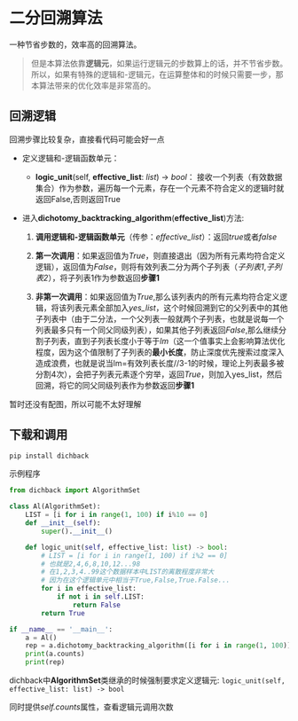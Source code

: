 # 二分回溯算法
一种节省步数的，效率高的回溯算法。

> 但是本算法依靠**逻辑元**，如果运行逻辑元的步数算上的话，并不节省步数。所以，如果有特殊的逻辑和-逻辑元，在运算整体和的时候只需要一步，那本算法带来的优化效率是非常高的。

## 回溯逻辑

回溯步骤比较复杂，直接看代码可能会好一点

- 定义逻辑和-逻辑函数单元：

    - **logic_unit**(self, **effective_list**: *list*) -> *bool*： 接收一个列表（有效数据集合）作为参数，遍历每一个元素，存在一个元素不符合定义的逻辑时就返回False,否则返回True

- 进入**dichotomy_backtracking_algorithm**(**effective_list**)方法:

    1. **调用逻辑和-逻辑函数单元**（传参：*effective_list*）：返回*true*或者*false*

    2. **第一次调用**：如果返回值为*True*，则直接退出（因为所有元素均符合定义逻辑），返回值为*False*，则将有效列表二分为两个子列表（*子列表1*,*子列表2*），将子列表1作为参数返回**步骤1**

    3. **非第一次调用**：如果返回值为*True*,那么该列表内的所有元素均符合定义逻辑，将该列表元素全部加入*yes_list*，这个时候回溯到它的父列表中的其他子列表中（由于二分法，一个父列表一般就两个子列表，也就是说每一个列表最多只有一个同父同级列表），如果其他子列表返回*False*,那么继续分割子列表，直到子列表长度小于等于*lm*（这一个值事实上会影响算法优化程度，因为这个值限制了子列表的**最小长度**，防止深度优先搜索过度深入造成浪费，也就是说当lm=有效列表长度//3-1的时候，理论上列表最多被分割4次），会把子列表元素逐个穷举，返回*True*，则加入yes_list，然后回溯，将它的同父同级列表作为参数返回**步骤1**

暂时还没有配图，所以可能不太好理解

## 下载和调用

```bash
pip install dichback
```

示例程序
```python
from dichback import AlgorithmSet

class Al(AlgorithmSet):
    LIST = [i for i in range(1, 100) if i%10 == 0]
    def __init__(self):
        super().__init__()

    def logic_unit(self, effective_list: list) -> bool:
        # LIST = [i for i in range(1, 100) if i%2 == 0]
        # 也就是2,4,6,8,10,12...98
        # 在1,2,3,4..99这个数据样本中LIST的离散程度非常大
        # 因为在这个逻辑单元中相当于True,False,True.False...
        for i in effective_list:
            if not i in self.LIST:
                return False
        return True

if __name__ == '__main__':
    a = Al()
    rep = a.dichotomy_backtracking_algorithm([i for i in range(1, 100)])
    print(a.counts)
    print(rep)
```

dichback中**AlgorithmSet**类继承的时候强制要求定义逻辑元:
`logic_unit(self, effective_list: list) -> bool`

同时提供*self.counts*属性，查看逻辑元调用次数